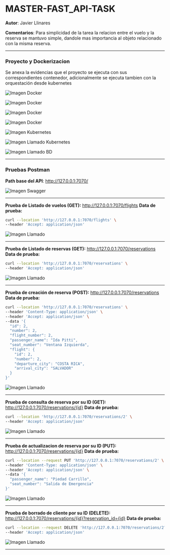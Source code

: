 # MASTER-FAST_API-TASK

**Autor**: Javier Llinares

**Comentarios**: Para simplicidad de la tarea la relacion entre el vuelo y la reserva se mantuvo simple, dandole mas importancia al objeto relacionado con la misma reserva.


------------

### Proyecto y Dockerizacion

Se anexa la evidencias que el proyecto se ejecuta con sus correspondientes contenedor, adicionalmente se ejecuta tambien con la orquestación desde kubernetes

![Imagen Docker](images/Prueba_Ejecucion_Docker.png?raw=true)


![Imagen Docker](images/Prueba_Push_DockerHub.png?raw=true)


![Imagen Docker](images/Prueba_Proceso_FastAPI.png?raw=true)


![Imagen Docker](images/Prueba_Dockerhub.png?raw=true)


![Imagen Kubernetes](images/Prueba_Kubernetes.png?raw=true)


![Imagen Llamado Kubernetes](images/Prueba_Kubernetes_Llamados.png?raw=true)


![Imagen Llamado BD](images/Prueba_Base_de_Datos.png?raw=true)



------------

### Pruebas Postman



**Path base del API**: http://127.0.0.1:7070/


![Imagen Swagger](images/Prueba_Swagger.png?raw=true)


------------


**Prueba de Listado de vuelos (GET):** http://127.0.0.1:7070/flights
**Data de prueba:**
```bash
curl --location 'http://127.0.0.1:7070/flights' \
--header 'Accept: application/json'
```

![Imagen Llamado](images/Prueba_Listado_Vuelos.png?raw=true)

------------


**Prueba de Listado de reservas (GET):** http://127.0.0.1:7070/reservations
**Data de prueba:**
```bash
curl --location 'http://127.0.0.1:7070/reservations' \
--header 'Accept: application/json'
```

![Imagen Llamado](images/Prueba_Listado_Reservas.png?raw=true)

------------
**Prueba de creación de reserva (POST):** http://127.0.0.1:7070/reservations
**Data de prueba:**
```bash
curl --location 'http://127.0.0.1:7070/reservations' \
--header 'Content-Type: application/json' \
--header 'Accept: application/json' \
--data '{
  "id": 2,
  "number": 2,
  "flight_number": 2,
  "passenger_name": "Ida Pitti",
  "seat_number": "Ventana Izquierda",
  "flight": {
    "id": 2,
    "number": 2,
    "departure_city": "COSTA RICA",
    "arrival_city": "SALVADOR"
  }
}'
```


![Imagen Llamado](images/Prueba_Crear_Reserva.png?raw=true)

------------

**Prueba de consulta de reserva por su ID (GET):** http://127.0.0.1:7070/reservations/{id}
**Data de prueba:**
```bash
curl --location 'http://127.0.0.1:7070/reservations/2' \
--header 'Accept: application/json'
```

![Imagen Llamado](images/Prueba_Consultar_Reserva.png?raw=true)

------------

**Prueba de actualizacion de reserva por su ID (PUT):** http://127.0.0.1:7070/reservations/{id}
**Data de prueba:**
```bash
curl --location --request PUT 'http://127.0.0.1:7070/reservations/2' \
--header 'Content-Type: application/json' \
--header 'Accept: application/json' \
--data '{
  "passenger_name": "Piedad Carrillo",
  "seat_number": "Salida de Emergencia"
}'
```

![Imagen Llamado](images/Prueba_Actualizar_Reversa.png?raw=true)


------------

**Prueba de borrado de cliente por su ID (DELETE):**
http://127.0.0.1:7070/reservations/{id}?reservation_id={id}
**Data de prueba:**
```bash
curl --location --request DELETE 'http://127.0.0.1:7070/reservations/2?reservation_id=2' \
--header 'Accept: application/json'
```

![Imagen Llamado](images/Prueba_Eliminacion_Reserva.png?raw=true)


------------


